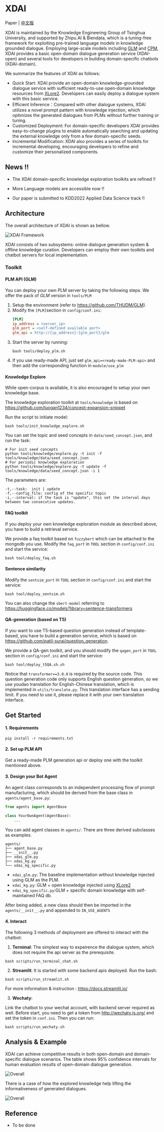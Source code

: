 # XDAI

Paper | [中文版]()

XDAI is maintained by the Knowledge Engineering Group of Tsinghua University, and supported by Zhipu.AI & Biendata, which is a tuning-free framework for exploiting pre-trained language models in knowledge grounded dialogue. Employing large-scale models including [GLM](https://github.com/THUDM/GLM) and [CPM](https://github.com/TsinghuaAI/CPM-1-Generate), XDAI provides a basic open-domain dialogue generation service (XDAI-open) and several tools for developers in building domain-specific chatbots (XDAI-domain). 



We summarize the features of XDAI as follows:

* Quick Start:  XDAI provide an open-domain knowledge-grounded dialogue service with sufficient ready-to-use open-domain knowledge resources from [XLore2](https://www.xlore.cn/). Developers can easily deploy a dialogue system with this basic service.
* Efficient Inference：Compared with other dialogue systems, XDAI utilizes a novel prompt pattern with knowledge injection, which optimizes the generated dialogues from PLMs without further training or tuning.
* Customized Deployment: For domain-specific developers XDAI provides easy-to-change plugins to enable automatically searching and updating the external knowledge only from a few domain-specific seeds. 
* Incremental Modification: XDAI also  provides a series of toolkits for incremental developing, encouraging developers to refine and customize their personalized components. 

## News ‼️

* The XDAI domain-specific knowledge exploration toolkits are refined !!
* More Language models are accessible now !!

* Our paper is submitted to KDD2022 Applied Data Science track !!

## Architecture

The overall architecture of XDAI is shown as bellow.

![XDAI Framework](pics/framework-XDAI.png)

XDAI consists of two subsystems: online dialogue generation system & offline knowledge curation. 
Developers can employ their own toolkits and chatbot servers for local implementation.


### Toolkit

####  PLM API (GLM)
You can deploy your own PLM server by taking the following steps.
We offer the pack of *GLM* version in `tools/PLM`
1. Setup the environment (refer to https://github.com/THUDM/GLM). 
2. Modify the `[PLM]`section in `config/conf.ini`:
    ```ini
    [PLM]
    ip_address = <server_ip>
    glm_port = <self-defined available port>
    glm_api = http://{ip_address}:{glm_port}/glm
    ```
3. Start the server by running:   
    ```shell
    bash tools/deploy_plm.sh
    ```
4. If you use ready-made API, just set `glm_api=<ready-made-PLM-api>` and then add the corresponding function in `module/use_plm`

#### Knowledge Explore
While open-corpus is available, it is also encouraged to setup your own knowledge base.

The knowledge exploration toolkit at `tools/knowledge` is based on https://github.com/luogan1234/concept-expansion-snippet 

Run the script to initiate model:
```shell
bash tools/init_knowledge_explore.sh
```
You can set the topic and seed concepts in `data/seed_concept.json`, and run the task:

```shell
# For init seed concepts
python tools/knowledge/explore.py -t init -f tools/knowledge/data/seed_concept.json
# For periodic knowledge exploration 
python tools/knowledge/explore.py -t update -f tools/knowledge/data/seed_concept.json -i 1 
```
The parameters are:
```text
-t,--task:  init | update
-f,--config_file: config of the specific topic
-i,--interval: if the task is "update", this set the interval days between two consecutive updates.
```
#### FAQ toolkit
If you deploy your own knowledge exploration module as described above, you have to build a retrieval service.

We provide a faq toolkit based on `fuzzybert` which can be attached to the mongodb you use.
Modify the `faq_port` in `TOOL` section in `config/conf.ini` and start the service:
```shell
bash tool/deploy_faq.sh
```

#### Sentence similarity
Modify the `sentsim_port` in `TOOL` section in `config/conf.ini` and start the service:
```shell
bash tool/deploy_sentsim.sh
```
You can also change the `sbert-model` referring to https://huggingface.co/models?library=sentence-transformers


#### QA-generation (based on T5)
If you want to use T5-based question generation instead of template-based, you have to build a generation service, which is based on https://github.com/patil-suraj/question_generation.

We provide a QA-gen toolkit, and you should modify the `qagen_port` in `TOOL` section in `config/conf.ini` and start the service:
```shell
bash tool/deploy_t5QA.sh.sh
```

Notice that `transformer==3.0.0` is required by the source code.
This question generation code only supports English question generation, so we use youdao translation for English-Chinese translation, which is implemented in `utils/translate.py`. 
This translation interface has a sending limit. If you need to use it, please replace it with your own translation interface.
## Get Started

#### 1. Requirements
```
pip install -r requirements.txt
```
#### 2. Set up PLM API

Get a ready-made PLM generation api or deploy one with the toolkit mentioned above.

#### 3. Design your Bot Agent
An agent class corresponds to an independent processing flow of prompt manufacturing, which should be derived from the base class in `agents/agent_base.py`:
```python
from agents import AgentBase

class YourOwnAgent(AgentBase):
    ...
```
You can add agent classes in `agents/`. There are three derived subclasses as examples.
```shell
agents/
├── agent_base.py
├── __init__.py
├── xdai_glm.py
├── xdai_kg.py
└── xdai_kg_specific.py
```
- `xdai_glm.py`: The baseline implementation without knowledge injected using GLM as the PLM.
- `xdai_kg.py`: GLM + open knowledge injected using [XLore2](https://www.xlore.cn/)
- `xdai_kg_specific.py`:GLM + specific domain knowledge with self-maintained FAQ db.

After being added, a new class should then be imported in the `agents/__init__.py` and appended to `IN_USE_AGENTS`
#### 4. Interact
The following 3 methods of deployment are offered to interact with the chatbot:
1. **Terminal**: The simplest way to expeirence the dialogue system, which does not require the api server as the prerequisite.
```shell
bash scripts/run_terminal_chat.sh
```
2. **Streamlit**: It is started with some backend apis deployed. Run the bash:
```shell
bash scripts/run_streamlit.sh
```
For more information & instruction : https://docs.streamlit.io/ 

3. **Wechaty**: 

Link the chatbot to your wechat account, with backend server required as well.
Before start, you need to get a token from http://wechaty.js.org/ and set the token in `conf.ini`.
Then you can run:
```shell
bash scripts/run_wechaty.sh
```

## Analysis & Example

XDAI can achieve competitive results in both open-domain and domain-specific dialogue scenarios. The table shows 95% confidence intervals for human evaluation results of open-domain dialogue generation.

![Overall](pics/evaluation.png)

There is a case of how the explored knowledge help lifting the informativeness of generated dialogues.

![Overall](pics/case.png)

## Reference

* To be done
